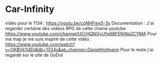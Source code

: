 # Car-Infinity
vidéo pour le 1134 : https://youtu.be/coNHFwx5-3s
Documentation :
J'ai regarder certaine des vidéos RPG de cette chaine youtube 
https://www.youtube.com/channel/UCrHQNOyU1q6BFEfkNq2CYMA
Pour ma map je me suis inspiré de cette vidéo : https://www.youtube.com/watch?v=OKBVk1I4Ddk&t=1334s&ab_channel=DanielHofmann
Pour le reste j'ai regardé sur le site de GoDot
